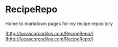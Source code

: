 # RecipeRepo
Home to markdown pages for my recipe repository

[http://lucascorcodilos.com/RecipeRepo/](http://lucascorcodilos.com/RecipeRepo/)